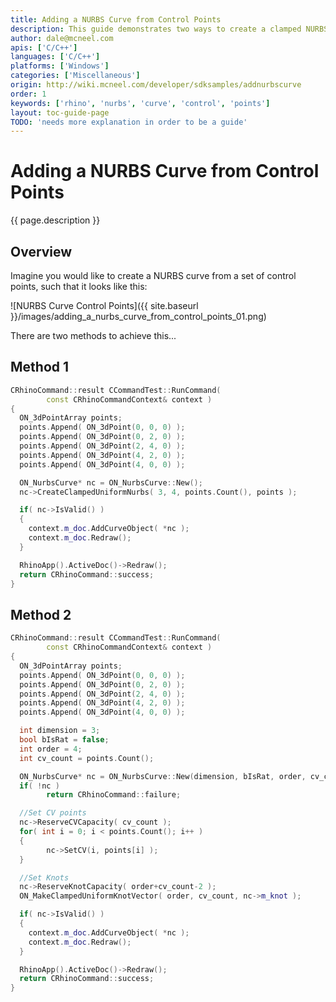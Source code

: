```yaml
---
title: Adding a NURBS Curve from Control Points
description: This guide demonstrates two ways to create a clamped NURBS curve from a set of control points using C/C++.
author: dale@mcneel.com
apis: ['C/C++']
languages: ['C/C++']
platforms: ['Windows']
categories: ['Miscellaneous']
origin: http://wiki.mcneel.com/developer/sdksamples/addnurbscurve
order: 1
keywords: ['rhino', 'nurbs', 'curve', 'control', 'points']
layout: toc-guide-page
TODO: 'needs more explanation in order to be a guide'
---
```


# Adding a NURBS Curve from Control Points

{{ page.description }}

## Overview

Imagine you would like to create a NURBS curve from a set of control points, such that it looks like this:

![NURBS Curve Control Points]({{ site.baseurl }}/images/adding_a_nurbs_curve_from_control_points_01.png)

There are two methods to achieve this...

## Method 1

```cpp
CRhinoCommand::result CCommandTest::RunCommand(
        const CRhinoCommandContext& context )
{
  ON_3dPointArray points;
  points.Append( ON_3dPoint(0, 0, 0) );
  points.Append( ON_3dPoint(0, 2, 0) );
  points.Append( ON_3dPoint(2, 4, 0) );
  points.Append( ON_3dPoint(4, 2, 0) );
  points.Append( ON_3dPoint(4, 0, 0) );

  ON_NurbsCurve* nc = ON_NurbsCurve::New();
  nc->CreateClampedUniformNurbs( 3, 4, points.Count(), points );

  if( nc->IsValid() )
  {
    context.m_doc.AddCurveObject( *nc );
    context.m_doc.Redraw();
  }

  RhinoApp().ActiveDoc()->Redraw();
  return CRhinoCommand::success;
}
```

## Method 2

```cpp
CRhinoCommand::result CCommandTest::RunCommand(
        const CRhinoCommandContext& context )
{
  ON_3dPointArray points;
  points.Append( ON_3dPoint(0, 0, 0) );
  points.Append( ON_3dPoint(0, 2, 0) );
  points.Append( ON_3dPoint(2, 4, 0) );
  points.Append( ON_3dPoint(4, 2, 0) );
  points.Append( ON_3dPoint(4, 0, 0) );

  int dimension = 3;
  bool bIsRat = false;
  int order = 4;
  int cv_count = points.Count();

  ON_NurbsCurve* nc = ON_NurbsCurve::New(dimension, bIsRat, order, cv_count);
  if( !nc )
        return CRhinoCommand::failure;

  //Set CV points
  nc->ReserveCVCapacity( cv_count );
  for( int i = 0; i < points.Count(); i++ )
  {
        nc->SetCV(i, points[i] );
  }

  //Set Knots
  nc->ReserveKnotCapacity( order+cv_count-2 );
  ON_MakeClampedUniformKnotVector( order, cv_count, nc->m_knot );

  if( nc->IsValid() )
  {
    context.m_doc.AddCurveObject( *nc );
    context.m_doc.Redraw();
  }

  RhinoApp().ActiveDoc()->Redraw();
  return CRhinoCommand::success;
}
```
